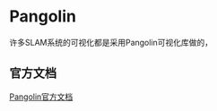 # Pangolin  
许多SLAM系统的可视化都是采用Pangolin可视化库做的，

## 官方文档  

[Pangolin官方文档](http://docs.ros.org/en/fuerte/api/pangolin_wrapper/html/namespacepangolin.html)
